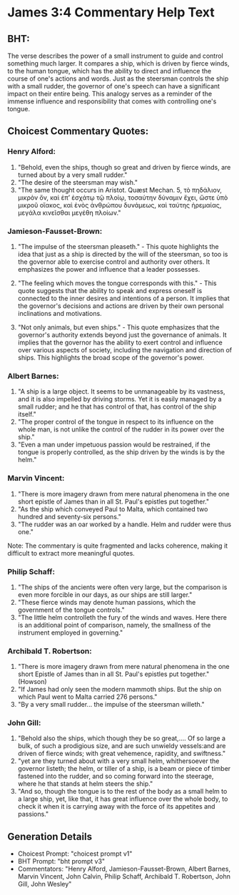 # James 3:4 Commentary Help Text

## BHT:
The verse describes the power of a small instrument to guide and control something much larger. It compares a ship, which is driven by fierce winds, to the human tongue, which has the ability to direct and influence the course of one's actions and words. Just as the steersman controls the ship with a small rudder, the governor of one's speech can have a significant impact on their entire being. This analogy serves as a reminder of the immense influence and responsibility that comes with controlling one's tongue.

## Choicest Commentary Quotes:
### Henry Alford:
1. "Behold, even the ships, though so great and driven by fierce winds, are turned about by a very small rudder." 
2. "The desire of the steersman may wish." 
3. "The same thought occurs in Aristot. Quæst Mechan. 5, τὸ πηδάλιον, μικρὸν ὄν, καὶ ἐπʼ ἐσχάτῳ τῷ πλοίῳ, τοσαύτην δύναμιν ἔχει, ὥστε ὑπὸ μικροῦ οἴακος, καὶ ἑνὸς ἀνθρώπου δυνάμεως, καὶ ταύτης ἠρεμαίας, μεγάλα κινεῖσθαι μεγέθη πλοίων."

### Jamieson-Fausset-Brown:
1. "The impulse of the steersman pleaseth." - This quote highlights the idea that just as a ship is directed by the will of the steersman, so too is the governor able to exercise control and authority over others. It emphasizes the power and influence that a leader possesses.

2. "The feeling which moves the tongue corresponds with this." - This quote suggests that the ability to speak and express oneself is connected to the inner desires and intentions of a person. It implies that the governor's decisions and actions are driven by their own personal inclinations and motivations.

3. "Not only animals, but even ships." - This quote emphasizes that the governor's authority extends beyond just the governance of animals. It implies that the governor has the ability to exert control and influence over various aspects of society, including the navigation and direction of ships. This highlights the broad scope of the governor's power.

### Albert Barnes:
1. "A ship is a large object. It seems to be unmanageable by its vastness, and it is also impelled by driving storms. Yet it is easily managed by a small rudder; and he that has control of that, has control of the ship itself."
2. "The proper control of the tongue in respect to its influence on the whole man, is not unlike the control of the rudder in its power over the ship."
3. "Even a man under impetuous passion would be restrained, if the tongue is properly controlled, as the ship driven by the winds is by the helm."

### Marvin Vincent:
1. "There is more imagery drawn from mere natural phenomena in the one short epistle of James than in all St. Paul's epistles put together."
2. "As the ship which conveyed Paul to Malta, which contained two hundred and seventy-six persons."
3. "The rudder was an oar worked by a handle. Helm and rudder were thus one."

Note: The commentary is quite fragmented and lacks coherence, making it difficult to extract more meaningful quotes.

### Philip Schaff:
1. "The ships of the ancients were often very large, but the comparison is even more forcible in our days, as our ships are still larger."
2. "These fierce winds may denote human passions, which the government of the tongue controls."
3. "The little helm controlleth the fury of the winds and waves. Here there is an additional point of comparison, namely, the smallness of the instrument employed in governing."

### Archibald T. Robertson:
1. "There is more imagery drawn from mere natural phenomena in the one short Epistle of James than in all St. Paul's epistles put together." (Howson)
2. "If James had only seen the modern mammoth ships. But the ship on which Paul went to Malta carried 276 persons." 
3. "By a very small rudder... the impulse of the steersman willeth."

### John Gill:
1. "Behold also the ships, which though they be so great,.... Of so large a bulk, of such a prodigious size, and are such unwieldy vessels:and are driven of fierce winds; with great vehemence, rapidity, and swiftness."
2. "yet are they turned about with a very small helm, whithersoever the governor listeth; the helm, or tiller of a ship, is a beam or piece of timber fastened into the rudder, and so coming forward into the steerage, where he that stands at helm steers the ship."
3. "And so, though the tongue is to the rest of the body as a small helm to a large ship, yet, like that, it has great influence over the whole body, to check it when it is carrying away with the force of its appetites and passions."


## Generation Details
- Choicest Prompt: "choicest prompt v1"
- BHT Prompt: "bht prompt v3"
- Commentators: "Henry Alford, Jamieson-Fausset-Brown, Albert Barnes, Marvin Vincent, John Calvin, Philip Schaff, Archibald T. Robertson, John Gill, John Wesley"

